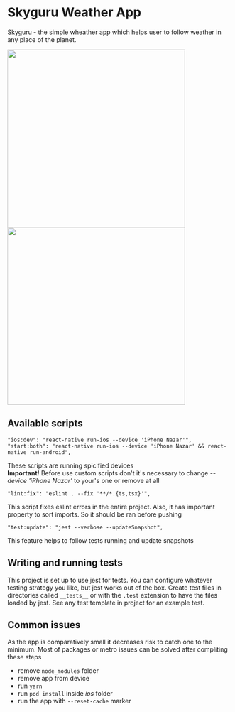 # Skyguru Weather App

Skyguru - the simple wheather app which helps user to follow weather in any place of the planet.

<div style={{ display: flex, jusify-content: space-between }}>
<img src="https://user-images.githubusercontent.com/67259677/207849470-dcdd8cf5-839a-4343-ab16-5018985827fc.PNG" width="400">
<img src="https://user-images.githubusercontent.com/67259677/207849450-0f33cae3-493f-473d-89fa-700f220f8ddf.PNG" width="400">
</div>

## Available scripts
```
"ios:dev": "react-native run-ios --device 'iPhone Nazar'",
"start:both": "react-native run-ios --device 'iPhone Nazar' && react-native run-android",
```
These scripts are running spicified devices\
**Important!** Before use custom scripts don't it's necessary to change *--device 'iPhone Nazar'* to your's one or remove at all

```
"lint:fix": "eslint . --fix '**/*.{ts,tsx}'",
```
This script fixes eslint errors in the entire project. Also, it has important property to sort imports. So it should be ran before pushing
 
```
"test:update": "jest --verbose --updateSnapshot",
```
This feature helps to follow tests running and update snapshots

## Writing and running tests
This project is set up to use jest for tests. You can configure whatever testing strategy you like, but jest works out of the box. Create test files in directories called ```__tests__``` or with the ```.test``` extension to have the files loaded by jest. See any test template in project for an example test.

## Common issues
As the app is comparatively small it decreases risk to catch one to the minimum. Most of packages or metro issues can be solved after compliting these steps
+ remove ```node_modules``` folder
+ remove app from device
+ run ```yarn```
+ run ```pod install``` inside *ios* folder
+ run the app with ```--reset-cache``` marker
